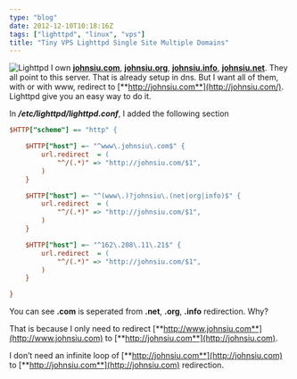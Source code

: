 ```yaml
---
type: "blog"
date: 2012-12-10T10:18:16Z
tags: ["lighttpd", "linux", "vps"]
title: "Tiny VPS Lighttpd Single Site Multiple Domains"
---
```

<!--more-->

![Lighttpd](https://i1.wp.com/www.lighttpd.net/light_logo_170px.png) I own [**johnsiu.com**](http://johnsiu.com), [**johnsiu.org**](http://johnsiu.org), [**johnsiu.info**](http://johnsiu.info), [**johnsiu.net**](http://johnsiu.net). They all point to this server. That is already setup in dns. But I want all of them, with or with www, redirect to [**http://johnsiu.com**](http://johnsiu.com/). Lighttpd give you an easy way to do it.

In ***/etc/lighttpd/lighttpd.conf***, I added the following section

```ini
$HTTP["scheme"] == "http" {

    $HTTP["host"] =~ "^www\.johnsiu\.com$" {
        url.redirect  = (
            "^/(.*)" => "http://johnsiu.com/$1",
        )
    }

    $HTTP["host"] =~ "^(www\.)?johnsiu\.(net|org|info)$" {
        url.redirect  = (
            "^/(.*)" => "http://johnsiu.com/$1",
        )
    }

    $HTTP["host"] =~ "^162\.208\.11\.21$" {
        url.redirect  = (
            "^/(.*)" => "http://johnsiu.com/$1",
        )
    }

}
```

You can see **.com** is seperated from **.net**, **.org**, **.info** redirection. Why?

That is because I only need to redirect [**http://www.johnsiu.com**](http://www.johnsiu.com) to [**http://johnsiu.com**](http://johnsiu.com).

I don’t need an infinite loop of [**http://johnsiu.com**](http://johnsiu.com) to [**http://johnsiu.com**](http://johnsiu.com) redirection.
